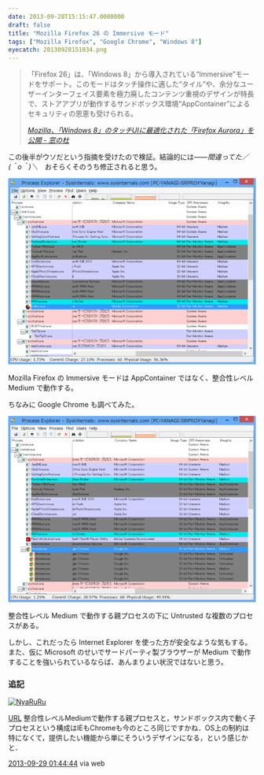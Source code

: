 ```yaml
---
date: 2013-09-28T15:15:47.0000000
draft: false
title: "Mozilla Firefox 26 の Immersive モード"
tags: ["Mozilla Firefox", "Google Chrome", "Windows 8"]
eyecatch: 20130928151034.png
---
```


<blockquote cite="http://www.forest.impress.co.jp/docs/news/20130924_616600.html">
<p>「Firefox 26」は、「Windows 8」から導入されている“Immersive”モードをサポート。このモードはタッチ操作に適した“タイル”や、余分なユーザーインターフェイス要素を極力廃したコンテンツ重視のデザインが特長で、ストアアプリが動作するサンドボックス環境“AppContainer”によるセキュリティの恩恵も受けられる。</p>

<cite><a href="http://www.forest.impress.co.jp/docs/news/20130924_616600.html">Mozilla&#x3001;&#x300C;Windows 8&#x300D;&#x306E;&#x30BF;&#x30C3;&#x30C1;UI&#x306B;&#x6700;&#x9069;&#x5316;&#x3055;&#x308C;&#x305F;&#x300C;Firefox Aurora&#x300D;&#x3092;&#x516C;&#x958B; - &#x7A93;&#x306E;&#x675C;</a></cite>
</blockquote>
<p>この後半がウソだという指摘を受けたので検証。結論的には――<i>間違ってた／(＾o＾)＼　</i>おそらくそのうち修正されると思う。</p><p><span itemscope itemtype="http://schema.org/Photograph"><img src="20130928151034.png" alt="f:id:daruyanagi:20130928151034p:plain" title="f:id:daruyanagi:20130928151034p:plain" class="hatena-fotolife" itemprop="image"></span></p><p>Mozilla Firefox の Immersive モードは AppContainer ではなく、整合性レベル Medium で動作する。</p><p>ちなみに Google Chrome も調べてみた。</p><p><span itemscope itemtype="http://schema.org/Photograph"><img src="20130928151118.png" alt="f:id:daruyanagi:20130928151118p:plain" title="f:id:daruyanagi:20130928151118p:plain" class="hatena-fotolife" itemprop="image"></span></p><p>整合性レベル Medium で動作する親プロセスの下に Untrusted な複数のプロセスがある。</p><p>しかし、これだったら Internet Explorer を使った方が安全なような気もする。また、仮に Microsoft のせいでサードパーティ製ブラウザーが Medium で動作することを強いられているならば、あんまりよい状況ではないと思う。</p>

<div class="section">
<h3>追記</h3>
<p><div class="twitter-detail twitter-detail-left"><div class="twitter-detail-user"><a class="twitter-user-screen-name" href="http://twitter.com/NyaRuRu"><img src="http://a0.twimg.com/profile_images/21112762/Pelican_normal.png" alt="NyaRuRu" height="48" width="48"></a></div><div class="twitter-detail-tweet"><p class="twitter-detail-text"><a class="twitter-tweet-url" href="http://t.co/m2ANqmBhyu" target="_top"><span>URL</span></a> 整合性レベルMediumで動作する親プロセスと，サンドボックス内で動く子プロセスという構成はIEもChromeも今のところ同じですかね．OS上の制約は特になくて，提供したい機能から単にそういうデザインになる，という感じかと．</p><p class="twitter-detail-info"><a href="http://twitter.com/NyaRuRu/status/383995701056643072" class="twitter-detail-info-permalink"><span class="twitter-detail-info-date">2013-09-29</span> <span class="twitter-detail-info-time">01:44:44</span></a> <span class="twitter-detail-info-source">via web</span></p></div></div></p>

</div>